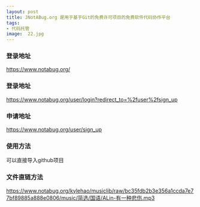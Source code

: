 ```yaml
---
layout: post
title: JNotABug.org 是用于基于Git的免费许可项目的免费软件代码协作平台
tags:
- 代码托管
image:  22.jpg
---
```



### 登录地址<br>
https://www.notabug.org/

### 登录地址
https://www.notabug.org/user/login?redirect_to=%2fuser%2fsign_up

### 申请地址
https://www.notabug.org/user/sign_up

### 使用方法
可以直接导入github项目

### 文件直链方法
https://www.notabug.org/kylehao/musiclib/raw/bc35fdb2b3e356a1ccda7e77bf89885a888e0806/music/简选/国语/ALin-有一种悲伤.mp3